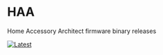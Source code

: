 # HAA
Home Accessory Architect firmware binary releases

[![Latest](https://img.shields.io/github/v/tag/RavenSystem/haa?color=red&label=release)](https://github.com/RavenSystem/haa/releases)
